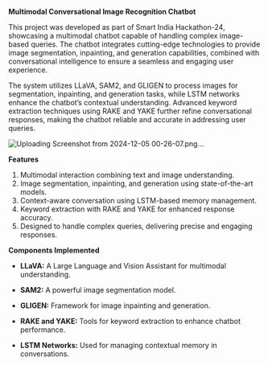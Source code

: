 **Multimodal Conversational Image Recognition Chatbot**

This project was developed as part of Smart India Hackathon-24, showcasing a multimodal chatbot capable of handling complex image-based queries. The chatbot integrates cutting-edge technologies to provide image segmentation, inpainting, and generation capabilities, combined with conversational intelligence to ensure a seamless and engaging user experience.

The system utilizes LLaVA, SAM2, and GLIGEN to process images for segmentation, inpainting, and generation tasks, while LSTM networks enhance the chatbot’s contextual understanding. Advanced keyword extraction techniques using RAKE and YAKE further refine conversational responses, making the chatbot reliable and accurate in addressing user queries.

![Uploading Screenshot from 2024-12-05 00-26-07.png…]()

**Features**

1. Multimodal interaction combining text and image understanding.
2. Image segmentation, inpainting, and generation using state-of-the-art models.
3. Context-aware conversation using LSTM-based memory management.
4. Keyword extraction with RAKE and YAKE for enhanced response accuracy.
5. Designed to handle complex queries, delivering precise and engaging responses.

**Components Implemented**

- **LLaVA:** A Large Language and Vision Assistant for multimodal understanding.

- **SAM2:** A powerful image segmentation model.
    
- **GLIGEN:** Framework for image inpainting and generation.    

- **RAKE and YAKE:** Tools for keyword extraction to enhance chatbot performance.
    
- **LSTM Networks:** Used for managing contextual memory in conversations.


